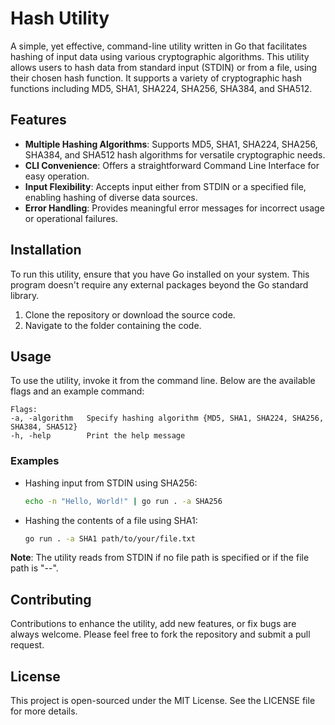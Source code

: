 # Hash Utility

A simple, yet effective, command-line utility written in Go that facilitates hashing of input data using various cryptographic algorithms. This utility allows users to hash data from standard input (STDIN) or from a file, using their chosen hash function. It supports a variety of cryptographic hash functions including MD5, SHA1, SHA224, SHA256, SHA384, and SHA512.

## Features

- **Multiple Hashing Algorithms**: Supports MD5, SHA1, SHA224, SHA256, SHA384, and SHA512 hash algorithms for versatile cryptographic needs.
- **CLI Convenience**: Offers a straightforward Command Line Interface for easy operation.
- **Input Flexibility**: Accepts input either from STDIN or a specified file, enabling hashing of diverse data sources.
- **Error Handling**: Provides meaningful error messages for incorrect usage or operational failures.

## Installation

To run this utility, ensure that you have Go installed on your system. This program doesn't require any external packages beyond the Go standard library.

1. Clone the repository or download the source code.
2. Navigate to the folder containing the code.

## Usage

To use the utility, invoke it from the command line. Below are the available flags and an example command:

```
Flags:
-a, -algorithm   Specify hashing algorithm {MD5, SHA1, SHA224, SHA256, SHA384, SHA512}
-h, -help        Print the help message
```

### Examples

- Hashing input from STDIN using SHA256:

  ```sh
  echo -n "Hello, World!" | go run . -a SHA256
  ```

- Hashing the contents of a file using SHA1:

  ```sh
  go run . -a SHA1 path/to/your/file.txt
  ```

**Note**: The utility reads from STDIN if no file path is specified or if the file path is "--".

## Contributing

Contributions to enhance the utility, add new features, or fix bugs are always welcome. Please feel free to fork the repository and submit a pull request.

## License

This project is open-sourced under the MIT License. See the LICENSE file for more details.
